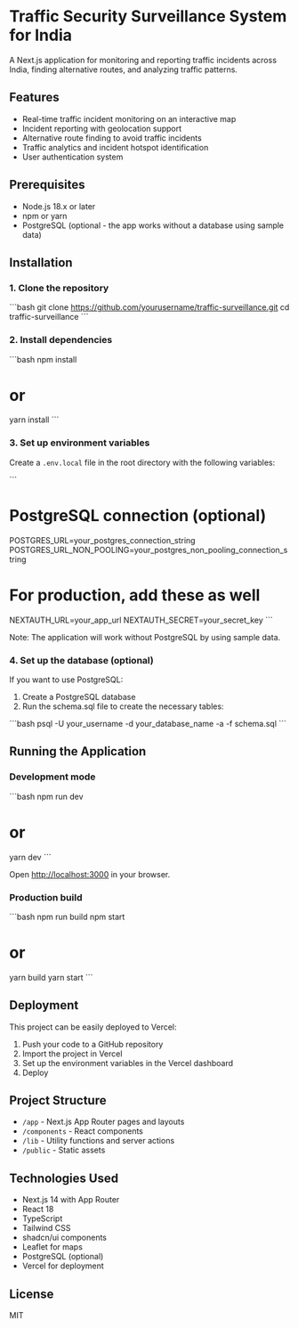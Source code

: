 # Traffic Security Surveillance System for India

A Next.js application for monitoring and reporting traffic incidents across India, finding alternative routes, and analyzing traffic patterns.

## Features

- Real-time traffic incident monitoring on an interactive map
- Incident reporting with geolocation support
- Alternative route finding to avoid traffic incidents
- Traffic analytics and incident hotspot identification
- User authentication system

## Prerequisites

- Node.js 18.x or later
- npm or yarn
- PostgreSQL (optional - the app works without a database using sample data)

## Installation

### 1. Clone the repository

\`\`\`bash
git clone https://github.com/yourusername/traffic-surveillance.git
cd traffic-surveillance
\`\`\`

### 2. Install dependencies

\`\`\`bash
npm install
# or
yarn install
\`\`\`

### 3. Set up environment variables

Create a `.env.local` file in the root directory with the following variables:

\`\`\`
# PostgreSQL connection (optional)
POSTGRES_URL=your_postgres_connection_string
POSTGRES_URL_NON_POOLING=your_postgres_non_pooling_connection_string

# For production, add these as well
NEXTAUTH_URL=your_app_url
NEXTAUTH_SECRET=your_secret_key
\`\`\`

Note: The application will work without PostgreSQL by using sample data.

### 4. Set up the database (optional)

If you want to use PostgreSQL:

1. Create a PostgreSQL database
2. Run the schema.sql file to create the necessary tables:

\`\`\`bash
psql -U your_username -d your_database_name -a -f schema.sql
\`\`\`

## Running the Application

### Development mode

\`\`\`bash
npm run dev
# or
yarn dev
\`\`\`

Open [http://localhost:3000](http://localhost:3000) in your browser.

### Production build

\`\`\`bash
npm run build
npm start
# or
yarn build
yarn start
\`\`\`

## Deployment

This project can be easily deployed to Vercel:

1. Push your code to a GitHub repository
2. Import the project in Vercel
3. Set up the environment variables in the Vercel dashboard
4. Deploy

## Project Structure

- `/app` - Next.js App Router pages and layouts
- `/components` - React components
- `/lib` - Utility functions and server actions
- `/public` - Static assets

## Technologies Used

- Next.js 14 with App Router
- React 18
- TypeScript
- Tailwind CSS
- shadcn/ui components
- Leaflet for maps
- PostgreSQL (optional)
- Vercel for deployment

## License

MIT
